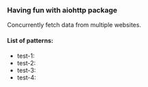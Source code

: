 ### Having fun with aiohttp package

Concurrently fetch data from multiple websites.

#### List of patterns:
- test-1:
- test-2:
- test-3:
- test-4:
